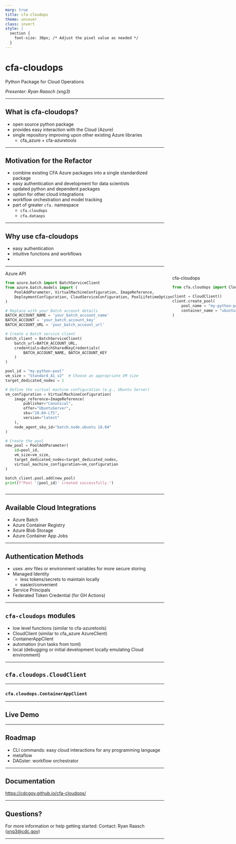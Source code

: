 ```yaml
---
marp: true
title: cfa-cloudops
theme: uncover
class: invert
style: |
  section {
    font-size: 30px; /* Adjust the pixel value as needed */
  }
---
```


# cfa-cloudops

Python Package for Cloud Operations

*Presenter: Ryan Raasch (xng3)*

---
## What is cfa-cloudops?

- open source python package
- provides easy interaction with the Cloud (Azure)
- single repository improving upon other existing Azure libraries
    - cfa_azure + cfa-azuretools

---
## Motivation for the Refactor

- combine existing CFA Azure packages into a single standardized package
- easy authentication and development for data scientists
- updated python and dependent packages
- option for other cloud integrations
- workflow orchestration and model tracking
- part of greater `cfa.` namespace
    - `cfa.cloudops`
    - `cfa.dataops`
---
## Why use cfa-cloudops
- easy authentication
- intuitive functions and workflows
-
---

<style>
    .container{
        display: flex;
    }
    .col{
        flex: 1;
    }
</style>

<div class="container">

<div class="col">
Azure API

```python
from azure.batch import BatchServiceClient
from azure.batch.models import (
    PoolAddParameter, VirtualMachineConfiguration, ImageReference,
    DeploymentConfiguration, CloudServiceConfiguration, PoolLifetimeOption
)

# Replace with your Batch account details
BATCH_ACCOUNT_NAME = 'your_batch_account_name'
BATCH_ACCOUNT = 'your_batch_account_key'
BATCH_ACCOUNT_URL = 'your_batch_account_url'

# Create a Batch service client
batch_client = BatchServiceClient(
    batch_url=BATCH_ACCOUNT_URL,
    credentials=BatchSharedKeyCredentials(
        BATCH_ACCOUNT_NAME, BATCH_ACCOUNT_KEY
    )
)

pool_id = "my-python-pool"
vm_size = "Standard_A1_v2"  # Choose an appropriate VM size
target_dedicated_nodes = 1

# Define the virtual machine configuration (e.g., Ubuntu Server)
vm_configuration = VirtualMachineConfiguration(
    image_reference=ImageReference(
        publisher="Canonical",
        offer="UbuntuServer",
        sku="18.04-LTS",
        version="latest"
    ),
    node_agent_sku_id="batch.node.ubuntu 18.04"
)

# Create the pool
new_pool = PoolAddParameter(
    id=pool_id,
    vm_size=vm_size,
    target_dedicated_nodes=target_dedicated_nodes,
    virtual_machine_configuration=vm_configuration
)

batch_client.pool.add(new_pool)
print(f"Pool '{pool_id}' created successfully.")
```
</div>
<div class = "col">

cfa-cloudops
```python
from cfa.cloudops import CloudClient

client = CloudClient()
client.create_pool(
    pool_name = "my-python-pool",
    container_name = "ubuntu:22.04"
)
```
</div>
</div>

---
## Available Cloud Integrations

- Azure Batch
- Azure Container Registry
- Azure Blob Storage
- Azure Container App Jobs

---
## Authentication Methods

- uses .env files or environment variables for more secure storing
- Managed Identity
  - less tokens/secrets to maintain locally
  - easier/convenient
- Service Principals
- Federated Token Credential (for GH Actions)
---
## `cfa-cloudops` modules

- low level functions (similar to cfa-azuretools)
- CloudClient (similar to cfa_azure AzureClient)
- ContainerAppClient
- automation (run tasks from toml)
- local (debugging or initial development locally emulating Cloud environment)
---
## `cfa.cloudops.CloudClient`

---
### `cfa.cloudops.ContainerAppClient`
---
## Live Demo
---
## Roadmap

- CLI commands: easy cloud interactions for any programming language
- metaflow
- DAGster: workflow orchestrator
---
## Documentation

https://cdcgov.github.io/cfa-cloudops/

---
## Questions?

For more information or help getting started:
Contact: Ryan Raasch (xng3@cdc.gov)

---
